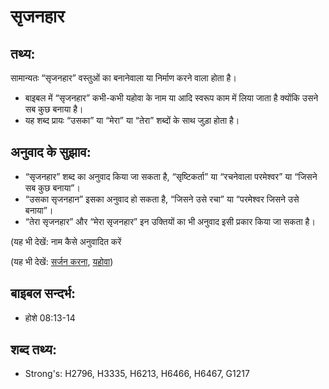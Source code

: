 # सृजनहार #

## तथ्य: ##

सामान्यतः “सृजनहार” वस्तुओं का बनानेवाला या निर्माण करने वाला होता है। 

* बाइबल में “सृजनहार” कभी-कभी यहोवा के नाम या आदि स्वरूप काम में लिया जाता है क्योंकि उसने सब कुछ बनाया है।
* यह शब्द प्रायः “उसका” या “मेरा” या “तेरा” शब्दों के साथ जुड़ा होता है।

## अनुवाद के सुझाव: ##

* “सृजनहार” शब्द का अनुवाद किया जा सकता है, “सृष्टिकर्ता” या “रचनेवाला परमेश्वर” या “जिसने सब कुछ बनाया”।
* “उसका सृजनहान” इसका अनुवाद हो सकता है, “जिसने उसे रचा” या “परमेश्वर जिसने उसे बनाया”।
* “तेरा सृजनहार” और “मेरा सृजनहार” इन उक्तियों का भी अनुवाद इसी प्रकार किया जा सकता है।

(यह भी देखें: नाम कैसे अनुवादित करें

(यह भी देखें: [सर्जन करना](../creation.md), [यहोवा](../yahweh.md))

## बाइबल सन्दर्भ: ##

* होशे 08:13-14

## शब्द तथ्य: ##

* Strong's: H2796, H3335, H6213, H6466, H6467, G1217
